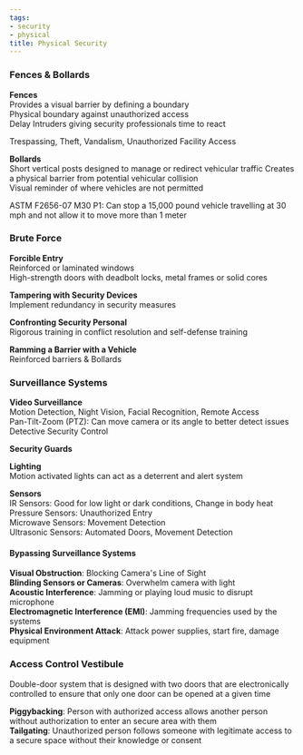 ```yaml
---
tags:
- security
- physical
title: Physical Security
---
```


### Fences & Bollards

**Fences**  
Provides a visual barrier by defining a boundary  
Physical boundary against unauthorized access  
Delay Intruders giving security professionals time to react  

Trespassing, Theft, Vandalism, Unauthorized Facility Access

**Bollards**  
Short vertical posts designed to manage or redirect vehicular traffic
Creates a physical barrier from potential vehicular collision  
Visual reminder of where vehicles are not permitted  

ASTM F2656-07 M30 P1: Can stop a 15,000 pound vehicle travelling at 30 mph and not allow it to move more than 1 meter

### Brute Force

**Forcible Entry**  
Reinforced or laminated windows  
High-strength doors with deadbolt locks, metal frames or solid cores

**Tampering with Security Devices**  
Implement redundancy in security measures

**Confronting Security Personal**  
Rigorous training in conflict resolution and self-defense training

**Ramming a Barrier with a Vehicle**  
Reinforced barriers & Bollards

### Surveillance Systems

**Video Surveillance**  
Motion Detection, Night Vision, Facial Recognition, Remote Access  
Pan-Tilt-Zoom (PTZ): Can move camera or its angle to better detect issues  
Detective Security Control

**Security Guards**  

**Lighting**  
Motion activated lights can act as a deterrent and alert system

**Sensors**  
IR Sensors: Good for low light or dark conditions, Change in body heat  
Pressure Sensors: Unauthorized Entry  
Microwave Sensors: Movement Detection  
Ultrasonic Sensors: Automated Doors, Movement Detection

#### Bypassing Surveillance Systems

**Visual Obstruction**: Blocking Camera's Line of Sight  
**Blinding Sensors or Cameras**: Overwhelm camera with light  
**Acoustic Interference**: Jamming or playing loud music to disrupt microphone  
**Electromagnetic Interference (EMI)**: Jamming frequencies used by the systems  
**Physical Environment Attack**: Attack power supplies, start fire, damage equipment  

### Access Control Vestibule
Double-door system that is designed with two doors that are electronically controlled to ensure that only one door can be opened at a given time

**Piggybacking**: Person with authorized access allows another person without authorization to enter an secure area with them  
**Tailgating**: Unauthorized person follows someone with legitimate access to a secure space without their knowledge or consent
